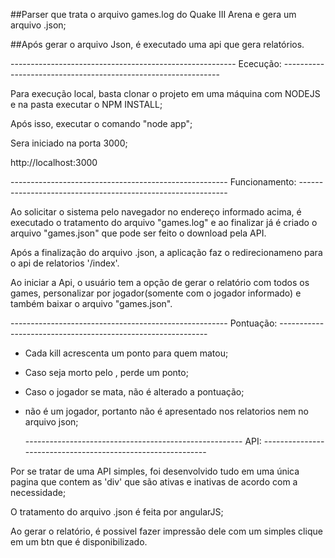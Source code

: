   ##Parser que trata o arquivo games.log do Quake III Arena e gera um arquivo .json;
 
  ##Após gerar o arquivo Json, é executado uma api que gera relatórios.




-------------------------------------------------------- Ececução: --------------------------------------------------------------

  Para execução local, basta clonar o projeto em uma máquina com NODEJS e na pasta executar o NPM INSTALL;
  
  Após isso, executar o comando "node app";
  
  Sera iniciado na porta 3000;
  
  http://localhost:3000



------------------------------------------------------ Funcionamento: ------------------------------------------------------------

  Ao solicitar o sistema pelo navegador no endereço informado acima, é executado o tratamento do arquivo "games.log" e ao finalizar já é criado o arquivo "games.json" que pode ser feito o download pela API.
  
  Após a finalização do arquivo .json, a aplicação faz o redirecionameno para o api de relatorios '/index'.
  
  Ao iniciar a Api, o usuário tem a opção de gerar o relatório com todos os games, personalizar por jogador(somente com o jogador informado) e também baixar o arquivo "games.json".
  
  
  
  ------------------------------------------------------ Pontuação: ------------------------------------------------------------
  
  * Cada kill acrescenta um ponto para quem matou;
  
  * Caso seja morto pelo <world>, perde um ponto; 
  
  * Caso o jogador se mata, não é alterado a pontuação;
  
  * <world> não é um jogador, portanto não é apresentado nos relatorios nem no arquivo json;
  
  
  
  
    ------------------------------------------------------ API: ------------------------------------------------------------
    
  Por se tratar de uma API simples, foi desenvolvido tudo em uma única pagina que contem as 'div' que são ativas e inativas de acordo com a necessidade;
  
  O tratamento do arquivo .json é feita por angularJS;
  
  Ao gerar o relatório, é possivel fazer impressão dele com um simples clique em um btn que é disponibilizado.
